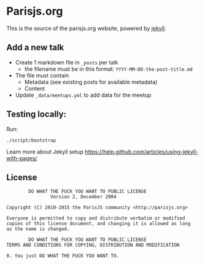 # Parisjs.org

This is the source of the parisjs.org website, powered by [jekyll][].

## Add a new talk

* Create 1 markdown file in `_posts` per talk
  * the filename must be in this format: `YYYY-MM-DD-the-post-title.md`
* The file must contain
  * Metadata (see existing posts for available metadata)
  * Content
* Update `_data/meetups.yml` to add data for the meetup

## Testing locally:

Run:

    ./script/bootstrap

Learn more about Jekyll setup https://help.github.com/articles/using-jekyll-with-pages/

## License

            DO WHAT THE FUCK YOU WANT TO PUBLIC LICENSE
                    Version 2, December 2004

    Copyright (C) 2010-2015 the ParisJS community <http://parisjs.org>

    Everyone is permitted to copy and distribute verbatim or modified
    copies of this license document, and changing it is allowed as long
    as the name is changed.

            DO WHAT THE FUCK YOU WANT TO PUBLIC LICENSE
    TERMS AND CONDITIONS FOR COPYING, DISTRIBUTION AND MODIFICATION

    0. You just DO WHAT THE FUCK YOU WANT TO.

[jekyll]: http://jekyllrb.com/
